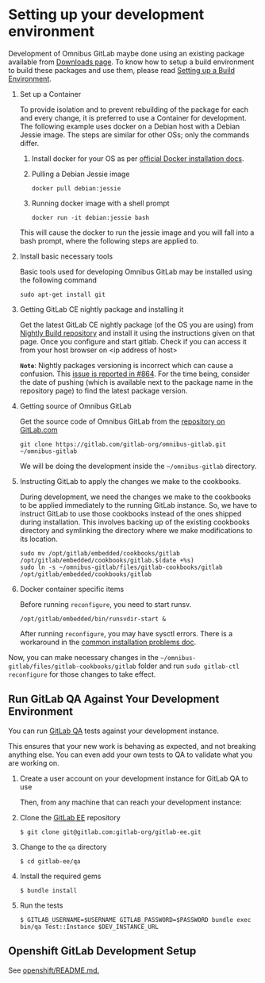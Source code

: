 # Setting up your development environment

Development of Omnibus GitLab maybe done using an existing package available
from [Downloads page](https://about.gitlab.com/install). To know how to setup
a build environment to build these packages and use them, please read [Setting
up a Build Environment](../build/prepare-build-environment.md).

 1. Set up a Container

    To provide isolation and to prevent rebuilding of the package for each and
    every change, it is preferred to use a Container for development. The
    following example uses docker on a Debian host with a Debian Jessie image.
    The steps are similar for other OSs; only the commands differ.
    1. Install docker for your OS as per [official Docker installation docs](https://docs.docker.com/engine/installation).

    1. Pulling a Debian Jessie image

        ```
        docker pull debian:jessie
        ```

    1. Running docker image with a shell prompt

        ```
        docker run -it debian:jessie bash
        ```
    This will cause the docker to run the jessie image and you will fall into a
    bash prompt, where the following steps are applied to.

 1. Install basic necessary tools

    Basic tools used for developing Omnibus GitLab may be installed using the
    following command

    ```
    sudo apt-get install git
    ```

 1. Getting GitLab CE nightly package and installing it

    Get the latest GitLab CE nightly package (of the OS you are using) from
    [Nightly Build repository](https://packages.gitlab.com/gitlab/nightly-builds)
    and install it using the instructions given on that page. Once you configure
    and start gitlab. Check if you can access it from your host browser on
    \<ip address of host>

    **`Note`**: Nightly packages versioning is incorrect which can cause a
    confusion. This [issue is reported in #864](https://gitlab.com/gitlab-org/omnibus-gitlab/issues/864).
    For the time being, consider the date of pushing (which is available next
    to the package name in the repository page) to find the latest package version.

 1. Getting source of Omnibus GitLab

    Get the source code of Omnibus GitLab from the [repository on GitLab.com](https://gitlab.com/gitlab-org/omnibus-gitlab)

    ```
    git clone https://gitlab.com/gitlab-org/omnibus-gitlab.git ~/omnibus-gitlab
    ```

    We will be doing the development inside the `~/omnibus-gitlab` directory.

 1. Instructing GitLab to apply the changes we make to the cookbooks.

    During development, we need the changes we make to the cookbooks to be
    applied immediately to the running GitLab instance. So, we have to instruct
    GitLab to use those cookbooks instead of the ones shipped during
    installation. This involves backing up of the existing cookbooks directory
    and symlinking the directory where we make modifications to its location.

    ```
    sudo mv /opt/gitlab/embedded/cookbooks/gitlab /opt/gitlab/embedded/cookbooks/gitlab.$(date +%s)
    sudo ln -s ~/omnibus-gitlab/files/gitlab-cookbooks/gitlab /opt/gitlab/embedded/cookbooks/gitlab
    ```

 1. Docker container specific items

     Before running `reconfigure`, you need to start runsv.

     ```
     /opt/gitlab/embedded/bin/runsvdir-start &
     ```

     After running `reconfigure`, you may have sysctl errors. There is a workaround in the [common installation problems doc](../common_installation_problems/README.md#failed-to-modify-kernel-parameters-with-sysctl).

Now, you can make necessary changes in the
`~/omnibus-gitlab/files/gitlab-cookbooks/gitlab` folder and run `sudo gitlab-ctl reconfigure`
for those changes to take effect.

## Run GitLab QA Against Your Development Environment

You can run [GitLab QA](https://gitlab.com/gitlab-org/gitlab-qa) tests against your development instance.

This ensures that your new work is behaving as expected, and not breaking anything else. You can even add your own tests to QA to validate what you are working on.

1. Create a user account on your development instance for GitLab QA to use

   Then, from any machine that can reach your development instance:

1. Clone the [GitLab EE](https://gitlab.com/gitlab-org/gitlab-ee) repository

    ```
    $ git clone git@gitlab.com:gitlab-org/gitlab-ee.git
    ```

1. Change to the `qa` directory

    ```
    $ cd gitlab-ee/qa
    ```

1. Install the required gems

   ```
   $ bundle install
   ```

1. Run the tests

   ```
   $ GITLAB_USERNAME=$USERNAME GITLAB_PASSWORD=$PASSWORD bundle exec bin/qa Test::Instance $DEV_INSTANCE_URL
   ```

## Openshift GitLab Development Setup

See [openshift/README.md.](openshift/README.md)
